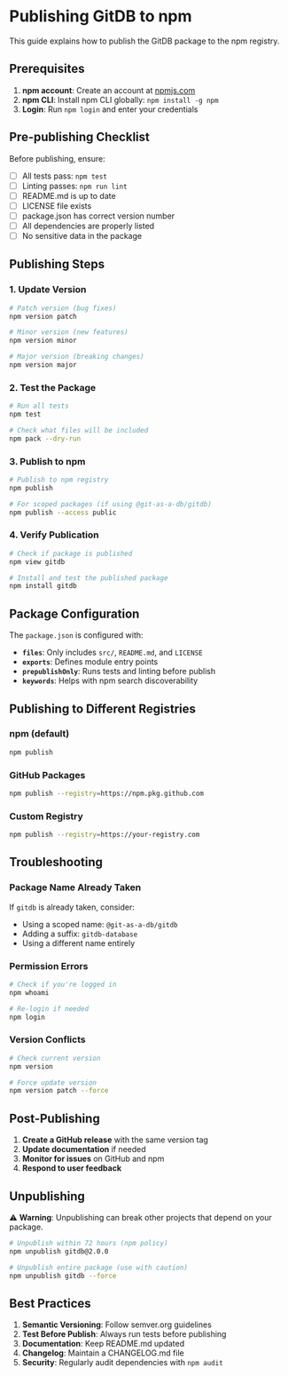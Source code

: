 # Publishing GitDB to npm

This guide explains how to publish the GitDB package to the npm registry.

## Prerequisites

1. **npm account**: Create an account at [npmjs.com](https://www.npmjs.com)
2. **npm CLI**: Install npm CLI globally: `npm install -g npm`
3. **Login**: Run `npm login` and enter your credentials

## Pre-publishing Checklist

Before publishing, ensure:

- [ ] All tests pass: `npm test`
- [ ] Linting passes: `npm run lint`
- [ ] README.md is up to date
- [ ] LICENSE file exists
- [ ] package.json has correct version number
- [ ] All dependencies are properly listed
- [ ] No sensitive data in the package

## Publishing Steps

### 1. Update Version

```bash
# Patch version (bug fixes)
npm version patch

# Minor version (new features)
npm version minor

# Major version (breaking changes)
npm version major
```

### 2. Test the Package

```bash
# Run all tests
npm test

# Check what files will be included
npm pack --dry-run
```

### 3. Publish to npm

```bash
# Publish to npm registry
npm publish

# For scoped packages (if using @git-as-a-db/gitdb)
npm publish --access public
```

### 4. Verify Publication

```bash
# Check if package is published
npm view gitdb

# Install and test the published package
npm install gitdb
```

## Package Configuration

The `package.json` is configured with:

- **`files`**: Only includes `src/`, `README.md`, and `LICENSE`
- **`exports`**: Defines module entry points
- **`prepublishOnly`**: Runs tests and linting before publish
- **`keywords`**: Helps with npm search discoverability

## Publishing to Different Registries

### npm (default)
```bash
npm publish
```

### GitHub Packages
```bash
npm publish --registry=https://npm.pkg.github.com
```

### Custom Registry
```bash
npm publish --registry=https://your-registry.com
```

## Troubleshooting

### Package Name Already Taken
If `gitdb` is already taken, consider:
- Using a scoped name: `@git-as-a-db/gitdb`
- Adding a suffix: `gitdb-database`
- Using a different name entirely

### Permission Errors
```bash
# Check if you're logged in
npm whoami

# Re-login if needed
npm login
```

### Version Conflicts
```bash
# Check current version
npm version

# Force update version
npm version patch --force
```

## Post-Publishing

1. **Create a GitHub release** with the same version tag
2. **Update documentation** if needed
3. **Monitor for issues** on GitHub and npm
4. **Respond to user feedback**

## Unpublishing

⚠️ **Warning**: Unpublishing can break other projects that depend on your package.

```bash
# Unpublish within 72 hours (npm policy)
npm unpublish gitdb@2.0.0

# Unpublish entire package (use with caution)
npm unpublish gitdb --force
```

## Best Practices

1. **Semantic Versioning**: Follow semver.org guidelines
2. **Test Before Publish**: Always run tests before publishing
3. **Documentation**: Keep README.md updated
4. **Changelog**: Maintain a CHANGELOG.md file
5. **Security**: Regularly audit dependencies with `npm audit` 